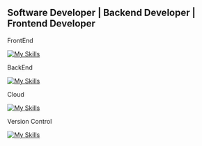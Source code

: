 ## Software Developer | Backend Developer | Frontend Developer 

<!-- **layalarosa/layalarosa** is a ✨ _special_ ✨ repository because its `README.md` (this file) appears on your GitHub profile. -->

<!--- 🔭 I’m currently working on ...
- 🌱 I’m currently learning ...
- 👯 I’m looking to collaborate on ...
- 🤔 I’m looking for help with ...
- 💬 Ask me about ...
- 📫 How to reach me: ...
- ⚡ Fun fact: ...-->

FrontEnd

[![My Skills](https://skillicons.dev/icons?i=js,html,css,bootstrap,angular,typescript,codepen)](https://skillicons.dev)

BackEnd

[![My Skills](https://skillicons.dev/icons?i=cs,dotnet)](https://skillicons.dev)

Cloud

[![My Skills](https://skillicons.dev/icons?i=azure)](https://skillicons.dev)

Version Control 

[![My Skills](https://skillicons.dev/icons?i=git,github,bitbucket)](https://skillicons.dev)
